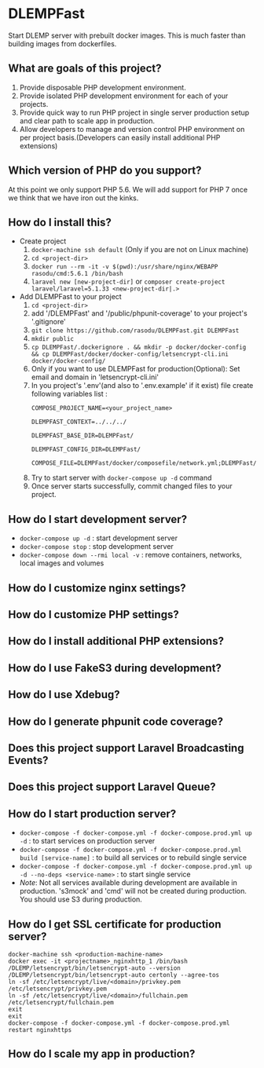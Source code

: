 # DLEMPFast
Start DLEMP server with prebuilt docker images. This is much faster than building images from dockerfiles.

## What are goals of this project?
1. Provide disposable PHP development environment.
2. Provide isolated PHP development environment for each of your projects.
3. Provide quick way to run PHP project in single server production setup and clear path to scale app in production.
4. Allow developers to manage and version control PHP environment on per project basis.(Developers can easily install additional PHP extensions)

## Which version of PHP do you support?
At this point we only support PHP 5.6. We will add support for PHP 7 once we think that we have iron out the kinks.

## How do I install this?
- Create project
    1. ```docker-machine ssh default``` (Only if you are not on Linux machine)
    2. ```cd <project-dir>```
    3. ```docker run --rm -it -v $(pwd):/usr/share/nginx/WEBAPP rasodu/cmd:5.6.1 /bin/bash```
    4. ```laravel new [new-project-dir]``` or ```composer create-project laravel/laravel=5.1.33 <new-project-dir|.>```
- Add DLEMPFast to your project
    1. ```cd <project-dir>```
    2. add '/DLEMPFast' and '/public/phpunit-coverage' to your project's '.gitignore'
    3. ```git clone https://github.com/rasodu/DLEMPFast.git DLEMPFast```
    4. ```mkdir public```
    5. ```cp DLEMPFast/.dockerignore . && mkdir -p docker/docker-config && cp DLEMPFast/docker/docker-config/letsencrypt-cli.ini docker/docker-config/```
    6. Only if you want to use DLEMPFast for production(Optional): Set email and domain in 'letsencrypt-cli.ini'
    7. In you project's '.env'(and also to '.env.example' if it exist) file create following variables list :
        ```
        COMPOSE_PROJECT_NAME=<your_project_name>
        ```
        ```
        DLEMPFAST_CONTEXT=../../../
        ```
        ```
        DLEMPFAST_BASE_DIR=DLEMPFast/
        ```
        ```
        DLEMPFAST_CONFIG_DIR=DLEMPFast/
        ```
        ```
        COMPOSE_FILE=DLEMPFast/docker/composefile/network.yml;DLEMPFast/docker/composefile/phpfpm56.yml;DLEMPFast/docker/composefile/phpfpm56.override.yml;DLEMPFast/docker/composefile/nginx.yml;DLEMPFast/docker/composefile/mysql.yml;DLEMPFast/docker/composefile/s3mock.override.yml;DLEMPFast/docker/composefile/redis.yml;DLEMPFast/docker/composefile/nodesocket.yml;DLEMPFast/docker/composefile/beanstalkd.yml;DLEMPFast/docker/composefile/queue.yml
        ```
    8. Try to start server with ```docker-compose up -d``` command
    9. Once server starts successfully, commit changed files to your project.

## How do I start development server?
- ```docker-compose up -d``` : start development server
- ```docker-compose stop``` : stop development server
- ```docker-compose down --rmi local -v``` : remove containers, networks, local images and volumes

## How do I customize nginx settings?

## How do I customize PHP settings?

## How do I install additional PHP extensions?

## How do I use FakeS3 during development?

## How do I use Xdebug?

## How do I generate phpunit code coverage?

## Does this project support Laravel Broadcasting Events?

## Does this project support Laravel Queue?

## How do I start production server?
- ```docker-compose -f docker-compose.yml -f docker-compose.prod.yml up -d``` : to start services on production server
- ```docker-compose -f docker-compose.yml -f docker-compose.prod.yml build [service-name]``` : to build all services or to rebuild single service
- ```docker-compose -f docker-compose.yml -f docker-compose.prod.yml up -d --no-deps <service-name>``` : to start single service
- *Note*: Not all services available during development are available in production. 's3mock' and 'cmd' will not be created during production. You should use S3 during production.

## How do I get SSL certificate for production server?
```
docker-machine ssh <production-machine-name>
docker exec -it <projectname>_nginxhttp_1 /bin/bash
/DLEMP/letsencrypt/bin/letsencrypt-auto --version
/DLEMP/letsencrypt/bin/letsencrypt-auto certonly --agree-tos
ln -sf /etc/letsencrypt/live/<domain>/privkey.pem /etc/letsencrypt/privkey.pem
ln -sf /etc/letsencrypt/live/<domain>/fullchain.pem /etc/letsencrypt/fullchain.pem
exit
exit
docker-compose -f docker-compose.yml -f docker-compose.prod.yml restart nginxhttps
```

## How do I scale my app in production?
